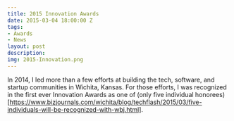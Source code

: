 ```yaml
---
title: 2015 Innovation Awards
date: 2015-03-04 18:00:00 Z
tags:
- Awards
- News
layout: post
description: 
img: 2015-Innovation.png
---
```


In 2014, I led more than a few efforts at building the tech, software, and startup communities in Wichita, Kansas. For those efforts, I was recognized in the first ever Innovation Awards as one of (only five individual honorees)[https://www.bizjournals.com/wichita/blog/techflash/2015/03/five-individuals-will-be-recognized-with-wbj.html].
